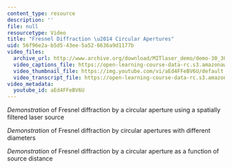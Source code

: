 ```yaml
---
content_type: resource
description: ''
file: null
resourcetype: Video
title: "Fresnel Diffraction \u2014 Circular Apertures"
uid: 56f96e2a-b5d5-43ee-5a52-6636a9d1177b
video_files:
  archive_url: http://www.archive.org/download/MITlaser_demo/demo-30_300k.mp4
  video_captions_file: https://open-learning-course-data-rc.s3.amazonaws.com/res-6-006-video-demonstrations-in-lasers-and-optics-spring-2008/b162579dff465d0abf8ed5506e49086c_aEd4FFeBV6U.vtt
  video_thumbnail_file: https://img.youtube.com/vi/aEd4FFeBV6U/default.jpg
  video_transcript_file: https://open-learning-course-data-rc.s3.amazonaws.com/res-6-006-video-demonstrations-in-lasers-and-optics-spring-2008/40ae10bc5b976be139c2c95d82fe048b_aEd4FFeBV6U.pdf
video_metadata:
  youtube_id: aEd4FFeBV6U
---
```


_Demonstration_ of Fresnel diffraction by a circular aperture using a spatially filtered laser source

_Demonstration_ of Fresnel diffraction by circular apertures with different diameters

_Demonstration_ of Fresnel diffraction by a circular aperture as a function of source distance